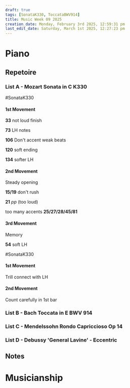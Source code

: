 ```yaml
---
draft: true
tags: [SonataK330, ToccataBWV914]
title: Music Week 09 2025
creation_date: Monday, February 3rd 2025, 12:59:31 pm
last_edit_date: Saturday, March 1st 2025, 12:27:23 pm
---
```


# Piano

## Repetoire

### List A - Mozart Sonata in C K330

#SonataK330

#### 1st Movement

**33** not loud finish

**73** LH notes

**106** Don't accent weak beats

**120** soft ending

**134** softer LH

#### 2nd Movement

Steady opening

**15/19** don't rush

**21** *pp* (too loud)

too many accents **25/27/28/45/81**

#### 3rd Movement

Memory

**54** soft LH

#SonataK330

#### 1st Movement

Trill connect with LH

#### 2nd Movement

Count carefully in 1st bar

### List B - Bach Toccata in E BWV 914

### List C - Mendelssohn Rondo Capriccioso Op 14

### List D - Debussy 'General Lavine' - Eccentric

## Notes

# Musicianship
